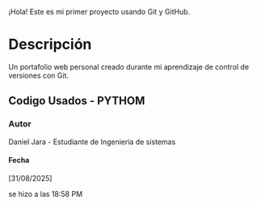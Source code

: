 ¡Hola! Este es mi primer proyecto usando Git y GitHub. 
# Descripción 
Un portafolio web personal creado durante mi aprendizaje de control de versiones con Git. 
## Codigo Usados - PYTHOM
### Autor 
Daniel Jara - Estudiante de Ingenieria de sistemas
#### Fecha 
[31/08/2025] 

 se hizo a las 18:58 PM